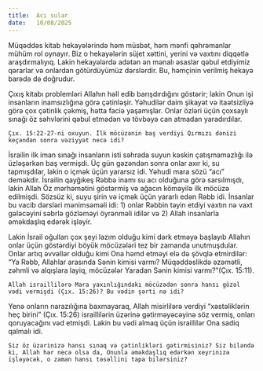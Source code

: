 ```yaml
---
title:  Acı sular
date:   10/08/2025
---
```


Müqəddəs kitab hekayələrində həm müsbət, həm mənfi qəhrəmanlar mühüm rol oynayır. Biz o hekayələrin süjet xəttini, yerini və vaxtını diqqətlə araşdırmalıyıq. Lakin hekayələrdə adətən ən mənalı əsaslar qəbul etdiyimiz qərarlar və onlardan götürdüyümüz dərslərdir. Bu, həmçinin verilmiş hekayə barədə də doğrudur.

Çıxış kitabı problemləri Allahın həll edib barışdırdığını göstərir; lakin Onun işi insanların inamsızlığına görə çətinləşir. Yəhudilər daim şikayət və itaətsizliyə görə çox çətinlik çəkmiş, hətta faciə yaşamışlar. Onlar özləri üçün çoxsaylı sınağı öz səhvlərini qəbul etmədən və tövbəyə can atmadan yaradırdılar.

`Çıx. 15:22-27-ni oxuyun. İlk möcüzənin baş verdiyi Qırmızı dənizi keçəndən sonra vəziyyət necə idi?`

İsrailin ilk iman sınağı insanların isti səhrada suyun kəskin çatışmamazlığı ilə üzləşərkən baş vermişdi. Üç gün gəzəndən sonra onlar axır ki, su tapmışdılar, lakin o içmək üçün yararsız idi. Yəhudi mara sözü “acı” deməkdir. İsrailin qayğıkeş Rəbbə inamı su acı olduğuna görə sarsılmışdı, lakin Allah Öz mərhəmətini göstərmiş və ağacın köməyilə ilk möcüzə edilmişdi. Sözsüz ki, suyu şirin və içmək üçün yararlı edən Rəbb idi. İnsanlar bu vacib dərsləri mənimsəməli idi: 1) onlar Rəbbin təyin etdiyi vaxtın nə vaxt gələcəyini səbrlə gözləməyi öyrənməli idilər və 2) Allah insanlarla əməkdaşlıq edərək işləyir.

Lakin İsrail oğulları çox şeyi lazım olduğu kimi dərk etməyə başlayıb Allahın onlar üçün göstərdiyi böyük möcüzələri tez bir zamanda unutmuşdular. Onlar artıq əvvəllər olduğu kimi Ona həmd etməyi elə də şövqlə etmirdilər: “Ya Rəbb, Allahlar arasında Sənin kimisi varmı? Müqəddəslikdə əzəmətli, zəhmli və alqışlara layiq, möcüzələr Yaradan Sənin kimisi varmı?”(Çıx. 15:11).

`Allah israillilərə Mara yaxınlığındakı möcüzədən sonra hansı gözəl vədi vermişdi (Çıx. 15:26)? Bu vədin şərti nə idi?`

Yenə onların narazılığına baxmayaraq, Allah misirlilərə verdiyi “xəstəliklərin heç birini” (Çıx. 15:26) israillilərin üzərinə gətirməyəcəyinə söz vermiş, onları qoruyacağını vəd etmişdi. Lakin bu vədi almaq üçün israillilər Ona sadiq qalmalı idi.

`Siz öz üzərinizə hansı sınaq və çətinlikləri gətirmisiniz? Siz biləndə ki, Allah hər necə olsa da, Onunla əməkdaşlıq edərkən xeyrinizə işləyəcək, o zaman hansı təsəllini tapa bilərsiniz?`
